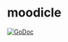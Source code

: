# moodicle

[![GoDoc](https://godoc.org/github.com/mattdotmatt/moodicle?status.svg)](https://godoc.org/github.com/mattdotmatt/moodicle)
